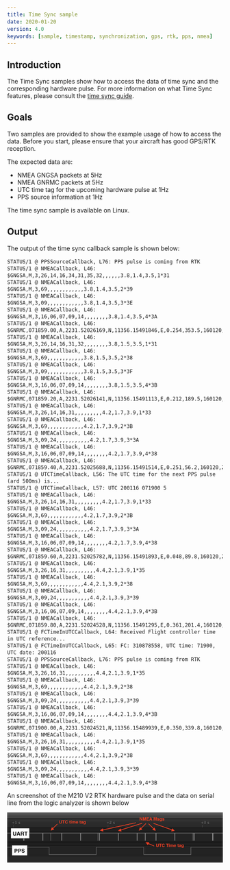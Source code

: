 ```yaml
---
title: Time Sync sample
date: 2020-01-20
version: 4.0
keywords: [sample, timestamp, synchronization, gps, rtk, pps, nmea]
---
```


## Introduction

The Time Sync samples show how to access the data of time sync and the corresponding hardware pulse.
For more information on what Time Sync features, please consult the [time sync guide](../guides/component-guide-time-sync.html).

## Goals

Two samples are provided to show the example usage of how to access the data. 
Before you start, please ensure that your aircraft has good GPS/RTK reception.

The expected data are:

- NMEA GNGSA packets at 5Hz
- NMEA GNRMC packets at 5Hz
- UTC time tag for the upcoming hardware pulse at 1Hz
- PPS source information at 1Hz

The time sync sample is available on Linux.

## Output

The output of the time sync callback sample is shown below:
```
STATUS/1 @ PPSSourceCallback, L76: PPS pulse is coming from RTK
STATUS/1 @ NMEACallback, L46: $GNGSA,M,3,26,14,16,34,31,35,32,,,,,,3.8,1.4,3.5,1*31
STATUS/1 @ NMEACallback, L46: $GNGSA,M,3,69,,,,,,,,,,,,3.8,1.4,3.5,2*39
STATUS/1 @ NMEACallback, L46: $GNGSA,M,3,09,,,,,,,,,,,,3.8,1.4,3.5,3*3E
STATUS/1 @ NMEACallback, L46: $GNGSA,M,3,16,06,07,09,14,,,,,,,,3.8,1.4,3.5,4*3A
STATUS/1 @ NMEACallback, L46: $GNRMC,071859.00,A,2231.52026169,N,11356.15491846,E,0.254,353.5,160120,2.9,W,A,V*40
STATUS/1 @ NMEACallback, L46: $GNGSA,M,3,26,14,16,31,32,,,,,,,,3.8,1.5,3.5,1*31
STATUS/1 @ NMEACallback, L46: $GNGSA,M,3,69,,,,,,,,,,,,3.8,1.5,3.5,2*38
STATUS/1 @ NMEACallback, L46: $GNGSA,M,3,09,,,,,,,,,,,,3.8,1.5,3.5,3*3F
STATUS/1 @ NMEACallback, L46: $GNGSA,M,3,16,06,07,09,14,,,,,,,,3.8,1.5,3.5,4*3B
STATUS/1 @ NMEACallback, L46: $GNRMC,071859.20,A,2231.52026141,N,11356.15491113,E,0.212,189.5,160120,2.9,W,A,V*46
STATUS/1 @ NMEACallback, L46: $GNGSA,M,3,26,14,16,31,,,,,,,,,4.2,1.7,3.9,1*33
STATUS/1 @ NMEACallback, L46: $GNGSA,M,3,69,,,,,,,,,,,,4.2,1.7,3.9,2*3B
STATUS/1 @ NMEACallback, L46: $GNGSA,M,3,09,24,,,,,,,,,,,4.2,1.7,3.9,3*3A
STATUS/1 @ NMEACallback, L46: $GNGSA,M,3,16,06,07,09,14,,,,,,,,4.2,1.7,3.9,4*38
STATUS/1 @ NMEACallback, L46: $GNRMC,071859.40,A,2231.52025688,N,11356.15491514,E,0.251,56.2,160120,2.9,W,A,V*71
STATUS/1 @ UTCTimeCallback, L56: The UTC time for the next PPS pulse (ard 500ms) is...
STATUS/1 @ UTCTimeCallback, L57: UTC 200116 071900 5 
STATUS/1 @ NMEACallback, L46: $GNGSA,M,3,26,14,16,31,,,,,,,,,4.2,1.7,3.9,1*33
STATUS/1 @ NMEACallback, L46: $GNGSA,M,3,69,,,,,,,,,,,,4.2,1.7,3.9,2*3B
STATUS/1 @ NMEACallback, L46: $GNGSA,M,3,09,24,,,,,,,,,,,4.2,1.7,3.9,3*3A
STATUS/1 @ NMEACallback, L46: $GNGSA,M,3,16,06,07,09,14,,,,,,,,4.2,1.7,3.9,4*38
STATUS/1 @ NMEACallback, L46: $GNRMC,071859.60,A,2231.52025782,N,11356.15491893,E,0.048,89.8,160120,2.9,W,A,V*78
STATUS/1 @ NMEACallback, L46: $GNGSA,M,3,26,16,31,,,,,,,,,,4.4,2.1,3.9,1*35
STATUS/1 @ NMEACallback, L46: $GNGSA,M,3,69,,,,,,,,,,,,4.4,2.1,3.9,2*38
STATUS/1 @ NMEACallback, L46: $GNGSA,M,3,09,24,,,,,,,,,,,4.4,2.1,3.9,3*39
STATUS/1 @ NMEACallback, L46: $GNGSA,M,3,16,06,07,09,14,,,,,,,,4.4,2.1,3.9,4*3B
STATUS/1 @ NMEACallback, L46: $GNRMC,071859.80,A,2231.52024528,N,11356.15491295,E,0.361,201.4,160120,2.9,W,A,V*4F
STATUS/1 @ FCTimeInUTCCallback, L64: Received Flight controller time in UTC reference...
STATUS/1 @ FCTimeInUTCCallback, L65: FC: 310878558, UTC time: 71900, UTC date: 200116
STATUS/1 @ PPSSourceCallback, L76: PPS pulse is coming from RTK
STATUS/1 @ NMEACallback, L46: $GNGSA,M,3,26,16,31,,,,,,,,,,4.4,2.1,3.9,1*35
STATUS/1 @ NMEACallback, L46: $GNGSA,M,3,69,,,,,,,,,,,,4.4,2.1,3.9,2*38
STATUS/1 @ NMEACallback, L46: $GNGSA,M,3,09,24,,,,,,,,,,,4.4,2.1,3.9,3*39
STATUS/1 @ NMEACallback, L46: $GNGSA,M,3,16,06,07,09,14,,,,,,,,4.4,2.1,3.9,4*3B
STATUS/1 @ NMEACallback, L46: $GNRMC,071900.00,A,2231.52024521,N,11356.15489939,E,0.350,339.8,160120,2.9,W,A,V*43
STATUS/1 @ NMEACallback, L46: $GNGSA,M,3,26,16,31,,,,,,,,,,4.4,2.1,3.9,1*35
STATUS/1 @ NMEACallback, L46: $GNGSA,M,3,69,,,,,,,,,,,,4.4,2.1,3.9,2*38
STATUS/1 @ NMEACallback, L46: $GNGSA,M,3,09,24,,,,,,,,,,,4.4,2.1,3.9,3*39
STATUS/1 @ NMEACallback, L46: $GNGSA,M,3,16,06,07,09,14,,,,,,,,4.4,2.1,3.9,4*3B
```
An screenshot of the M210 V2 RTK hardware pulse and the data on serial line from the logic analyzer is shown below

![Time-sync-output](../../images/samples/pps-uart-logic-analyzer.png)